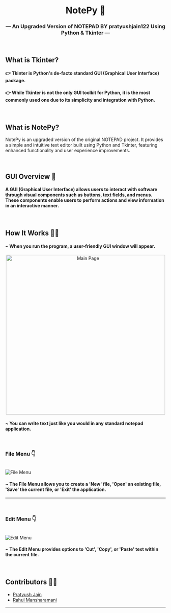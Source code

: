 <h1 align="center">NotePy 📓</h1>

<h3 align="center"> &mdash; An Upgraded Version of NOTEPAD BY pratyushjain122 Using Python & Tkinter &mdash;</h3>

&nbsp;

## What is Tkinter?

#### 👉 Tkinter is Python's de-facto standard GUI (Graphical User Interface) package.
#### 👉 While Tkinter is not the only GUI toolkit for Python, it is the most commonly used one due to its simplicity and integration with Python.

&nbsp;

## What is NotePy?

NotePy is an upgraded version of the original NOTEPAD project. It provides a simple and intuitive text editor built using Python and Tkinter, featuring enhanced functionality and user experience improvements.

&nbsp;

## GUI Overview 🧩

#### A GUI (Graphical User Interface) allows users to interact with software through visual components such as buttons, text fields, and menus. These components enable users to perform actions and view information in an interactive manner.

&nbsp;

## How It Works 👷‍♂️

#### ~ When you run the program, a user-friendly GUI window will appear.

<p align="center">
<img src="https://github.com/pratyushjain122/notepad-python/blob/master/Extra/Main.png" alt="Main Page" width=500px >
</p>

#### ~ You can write text just like you would in any standard notepad application.

&nbsp;

### File Menu 👇

<br>
<img src="https://github.com/pratyushjain122/notepad-python/blob/master/Extra/File%20Menu.png" alt="File Menu">

#### ~ The File Menu allows you to create a 'New' file, 'Open' an existing file, 'Save' the current file, or 'Exit' the application.

<hr>

&nbsp;

### Edit Menu 👇

<br>
<img src="https://github.com/pratyushjain122/notepad-python/blob/master/Extra/Edit%20Menu.png" alt="Edit Menu">

#### ~ The Edit Menu provides options to 'Cut', 'Copy', or 'Paste' text within the current file.

&nbsp;

## Contributors 👨‍💻

<ul>
<li><a href="https://github.com/pratyushjain122">Pratyush Jain</a></li>
<li><a href="https://github.com/mansharamani-rahul">Rahul Mansharamani</a></li>
</ul>

---
